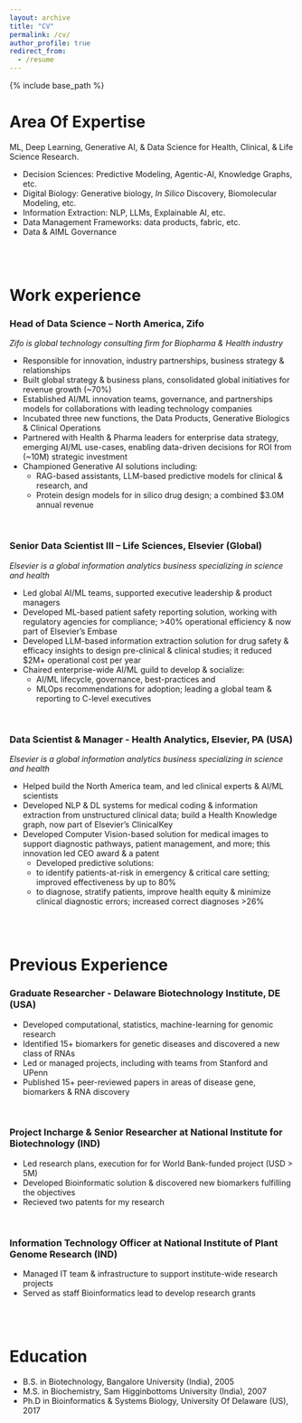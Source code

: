 ```yaml
---
layout: archive
title: "CV"
permalink: /cv/
author_profile: true
redirect_from:
  - /resume
---
```


{% include base_path %}

Area Of Expertise
======
ML, Deep Learning, Generative AI, & Data Science for Health, Clinical, & Life Science Research.
* Decision Sciences: Predictive Modeling, Agentic-AI, Knowledge Graphs, etc.
* Digital Biology: Generative biology, *In Silico* Discovery, Biomolecular Modeling, etc.
* Information Extraction: NLP, LLMs, Explainable AI, etc.
* Data Management Frameworks: data products, fabric, etc.
* Data & AIML Governance 

<br><br>

Work experience
======
### Head of Data Science – North America, Zifo
*Zifo is global technology consulting firm for Biopharma & Health industry*

* Responsible for innovation, industry partnerships, business strategy & relationships
* Built global strategy & business plans, consolidated global initiatives for revenue growth (~70%)
* Established AI/ML innovation teams, governance, and partnerships models for collaborations with leading technology companies
* Incubated three new functions, the Data Products, Generative Biologics & Clinical Operations
* Partnered with Health & Pharma leaders for enterprise data strategy, emerging AI/ML use-cases, enabling data-driven decisions for ROI from (~10M) strategic investment 
* Championed Generative AI solutions including:
  * RAG-based assistants, LLM-based predictive models for clinical & research, and 
  * Protein design models for in silico drug design; a combined $3.0M annual revenue 

<br>

### Senior Data Scientist III – Life Sciences, Elsevier (Global)
*Elsevier is a global information analytics business specializing in science and health*
  * Led global AI/ML teams, supported executive leadership & product managers 
  * Developed ML-based patient safety reporting solution, working with regulatory agencies for compliance; >40% operational efficiency & now part of Elsevier’s Embase 
  * Developed LLM-based information extraction solution for drug safety & efficacy insights to design pre-clinical & clinical studies; it reduced $2M+ operational cost per year
  * Chaired enterprise-wide AI/ML guild to develop & socialize:
    * AI/ML lifecycle, governance, best-practices and 
    * MLOps recommendations for adoption; leading a global team & reporting to C-level executives

<br>

### Data Scientist & Manager - Health Analytics, Elsevier, PA (USA)
*Elsevier is a global information analytics business specializing in science and health*
  * Helped build the North America team, and led clinical experts & AI/ML scientists
  * Developed NLP & DL systems for medical coding & information extraction from unstructured clinical data; build a Health Knowledge graph, now part of Elsevier’s ClinicalKey
  * Developed Computer Vision-based solution for medical images to support diagnostic pathways, patient management, and more; this innovation led CEO award & a patent
    * Developed predictive solutions:
    * to identify patients-at-risk in emergency & critical care setting; improved effectiveness by up to 80%
    * to diagnose, stratify patients, improve health equity & minimize clinical diagnostic errors; increased correct diagnoses >26%

<br><br>

Previous Experience
======
### Graduate Researcher - Delaware Biotechnology Institute, DE (USA)
* Developed computational, statistics, machine-learning for genomic research
* Identified 15+ biomarkers for genetic diseases and discovered a new class of RNAs
* Led or managed projects, including with teams from Stanford and UPenn
* Published 15+ peer-reviewed papers in areas of disease gene, biomarkers & RNA discovery

<br>

### Project Incharge & Senior Researcher at National Institute for Biotechnology (IND)
* Led research plans, execution for for World Bank-funded project (USD > 5M)
* Developed Bioinformatic solution & discovered new biomarkers fulfilling the objectives
* Recieved two patents for my research 

<br>

### Information Technology Officer at National Institute of Plant Genome Research (IND)
* Managed IT team & infrastructure to support institute-wide research projects
* Served as staff Bioinformatics lead to develop research grants 

<br><br>

Education
======
* B.S. in Biotechnology, Bangalore University (India), 2005
* M.S. in Biochemistry, Sam Higginbottoms University (India), 2007
* Ph.D in Bioinformatics & Systems Biology, University Of Delaware (US), 2017




<!-- Publications
======
  <ul>{% for post in site.publications %}
    {% include archive-single-cv.html %}
  {% endfor %}</ul> -->
  
<!-- Talks
======
  <ul>{% for post in site.talks %}
    {% include archive-single-talk-cv.html %}
  {% endfor %}</ul>
  
Teaching
======
  <ul>{% for post in site.teaching %}
    {% include archive-single-cv.html %}
  {% endfor %}</ul> -->
  
<!-- Service and leadership
======
* Currently signed in to 43 different slack teams -->
